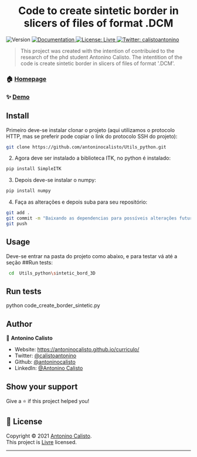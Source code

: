 <h1 align="center">Code to create sintetic border in slicers of files of format .DCM</h1>
<p>
  <img alt="Version" src="https://img.shields.io/badge/version-Primeira versão-blue.svg?cacheSeconds=2592000" />
  <a href="https://github.com/antoninocalisto/Utils_python/sintetic_bord_3D#readme" target="_blank">
    <img alt="Documentation" src="https://img.shields.io/badge/documentation-yes-brightgreen.svg" />
  </a>
  <a href="Livre" target="_blank">
    <img alt="License: Livre" src="https://img.shields.io/badge/License-Livre-yellow.svg" />
  </a>
  <a href="https://twitter.com/calistoantonino" target="_blank">
    <img alt="Twitter: calistoantonino" src="https://img.shields.io/twitter/follow/calistoantonino.svg?style=social" />
  </a>
</p>

> This project was created with the intention of contribuied to the research of the phd student Antonino Calisto. The intentition of the code is create sintetic border in slicers of files of format '.DCM'. 

### 🏠 [Homepage](https://antoninocalisto.github.io/Utils_python/sintetic_bord_3D)

### ✨ [Demo](https://github.com/antoninocalisto/Utils_python/sintetic_bord_3D)

## Install



Primeiro deve-se instalar clonar o projeto (aqui utilizamos o protocolo HTTP, mas se preferir pode copiar o link do protocolo SSH do projeto): 

```sh
git clone https://github.com/antoninocalisto/Utils_python.git
```

2. Agora deve ser instalado a biblioteca ITK, no python é instalado:

```sh
pip install SimpleITK
```

3. Depois deve-se instalar o numpy:
```sh
pip install numpy
```

4. Faça as alterações e depois suba para seu repositório:
```sh
git add .
git commit -m "Baixando as dependencias para possíveis alterações futuras e configurando para minhas informações"
git push
```

## Usage
Deve-se entrar na pasta do projeto como abaixo, e para testar vá até a seção ##Run tests:
```sh
 cd  Utils_python\sintetic_bord_3D
```

## Run tests

python code_create_border_sintetic.py

## Author

👤 **Antonino Calisto**

* Website: https://antoninocalisto.github.io/curriculo/
* Twitter: [@calistoantonino](https://twitter.com/calistoantonino)
* Github: [@antoninocalisto](https://github.com/antoninocalisto)
* LinkedIn: [@Antonino Calisto](https://linkedin.com/in/antonino-calisto-08991270/)

## Show your support

Give a ⭐️ if this project helped you!

## 📝 License

Copyright © 2021 [Antonino Calisto](https://github.com/antoninocalisto).<br />
This project is [Livre](Livre) licensed.

***
